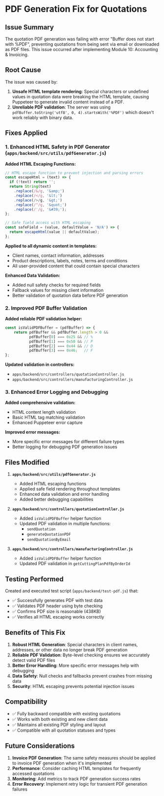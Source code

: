 # PDF Generation Fix for Quotations

## Issue Summary
The quotation PDF generation was failing with error "Buffer does not start with %PDF", preventing quotations from being sent via email or downloaded as PDF files. This issue occurred after implementing Module 10: Accounting & Invoicing.

## Root Cause
The issue was caused by:
1. **Unsafe HTML template rendering**: Special characters or undefined values in quotation data were breaking the HTML template, causing Puppeteer to generate invalid content instead of a PDF.
2. **Unreliable PDF validation**: The server was using `pdfBuffer.toString('utf8', 0, 4).startsWith('%PDF')` which doesn't work reliably with binary data.

## Fixes Applied

### 1. Enhanced HTML Safety in PDF Generator (`apps/backend/src/utils/pdfGenerator.js`)

**Added HTML Escaping Functions:**
```javascript
// HTML escape function to prevent injection and parsing errors
const escapeHtml = (text) => {
  if (!text) return '';
  return String(text)
    .replace(/&/g, '&amp;')
    .replace(/</g, '&lt;')
    .replace(/>/g, '&gt;')
    .replace(/"/g, '&quot;')
    .replace(/'/g, '&#39;');
};

// Safe field access with HTML escaping
const safeField = (value, defaultValue = 'N/A') => {
  return escapeHtml(value || defaultValue);
};
```

**Applied to all dynamic content in templates:**
- Client names, contact information, addresses
- Product descriptions, labels, notes, terms and conditions
- All user-provided content that could contain special characters

**Enhanced Data Validation:**
- Added null safety checks for required fields
- Fallback values for missing client information
- Better validation of quotation data before PDF generation

### 2. Improved PDF Buffer Validation

**Added reliable PDF validation helper:**
```javascript
const isValidPDFBuffer = (pdfBuffer) => {
    return pdfBuffer && pdfBuffer.length > 0 && 
           pdfBuffer[0] === 0x25 && // %
           pdfBuffer[1] === 0x50 && // P  
           pdfBuffer[2] === 0x44 && // D
           pdfBuffer[3] === 0x46;   // F
};
```

**Updated validation in controllers:**
- `apps/backend/src/controllers/quotationController.js`
- `apps/backend/src/controllers/manufacturingController.js`

### 3. Enhanced Error Logging and Debugging

**Added comprehensive validation:**
- HTML content length validation
- Basic HTML tag matching validation
- Enhanced Puppeteer error capture

**Improved error messages:**
- More specific error messages for different failure types
- Better logging for debugging PDF generation issues

## Files Modified

1. **`apps/backend/src/utils/pdfGenerator.js`**
   - Added HTML escaping functions
   - Applied safe field rendering throughout templates
   - Enhanced data validation and error handling
   - Added better debugging capabilities

2. **`apps/backend/src/controllers/quotationController.js`**
   - Added `isValidPDFBuffer` helper function
   - Updated PDF validation in multiple functions:
     - `sendQuotation`
     - `generateQuotationPDF`
     - `sendQuotationByEmail`

3. **`apps/backend/src/controllers/manufacturingController.js`**
   - Added `isValidPDFBuffer` helper function
   - Updated PDF validation in `getCuttingPlanPdfByOrderId`

## Testing Performed

Created and executed test script (`apps/backend/test-pdf.js`) that:
- ✅ Successfully generates PDF with test data
- ✅ Validates PDF header using byte checking
- ✅ Confirms PDF size is reasonable (438KB)
- ✅ Verifies all HTML escaping works correctly

## Benefits of This Fix

1. **Robust HTML Generation**: Special characters in client names, addresses, or other data no longer break PDF generation
2. **Reliable PDF Validation**: Byte-level checking ensures we accurately detect valid PDF files
3. **Better Error Handling**: More specific error messages help with debugging
4. **Data Safety**: Null checks and fallbacks prevent crashes from missing data
5. **Security**: HTML escaping prevents potential injection issues

## Compatibility

- ✅ Fully backward compatible with existing quotations
- ✅ Works with both existing and new client data
- ✅ Maintains all existing PDF styling and layout
- ✅ Compatible with all quotation statuses and types

## Future Considerations

1. **Invoice PDF Generation**: The same safety measures should be applied to invoice PDF generation when it's implemented
2. **Performance**: Consider caching HTML templates for frequently accessed quotations
3. **Monitoring**: Add metrics to track PDF generation success rates
4. **Error Recovery**: Implement retry logic for transient PDF generation failures 